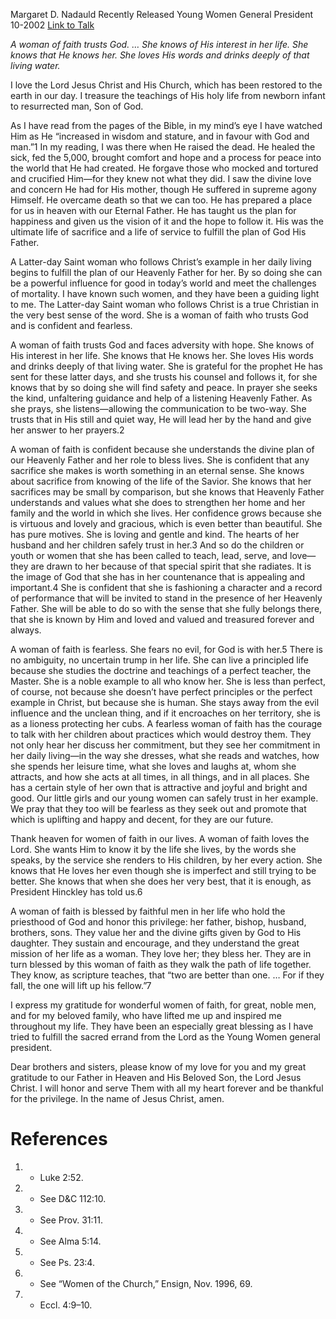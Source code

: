 Margaret D. Nadauld
Recently Released Young Women General President
10-2002
[Link to Talk](https://www.churchofjesuschrist.org/study/general-conference/2002/10/a-woman-of-faith?lang=eng)

_A woman of faith trusts God. … She knows of His interest in her life. She knows that He knows her. She loves His words and drinks deeply of that living water._

I love the Lord Jesus Christ and His Church, which has been restored to the earth in our day. I treasure the teachings of His holy life from newborn infant to resurrected man, Son of God.

As I have read from the pages of the Bible, in my mind’s eye I have watched Him as He “increased in wisdom and stature, and in favour with God and man.”1 In my reading, I was there when He raised the dead. He healed the sick, fed the 5,000, brought comfort and hope and a process for peace into the world that He had created. He forgave those who mocked and tortured and crucified Him—for they knew not what they did. I saw the divine love and concern He had for His mother, though He suffered in supreme agony Himself. He overcame death so that we can too. He has prepared a place for us in heaven with our Eternal Father. He has taught us the plan for happiness and given us the vision of it and the hope to follow it. His was the ultimate life of sacrifice and a life of service to fulfill the plan of God His Father.

A Latter-day Saint woman who follows Christ’s example in her daily living begins to fulfill the plan of our Heavenly Father for her. By so doing she can be a powerful influence for good in today’s world and meet the challenges of mortality. I have known such women, and they have been a guiding light to me. The Latter-day Saint woman who follows Christ is a true Christian in the very best sense of the word. She is a woman of faith who trusts God and is confident and fearless.

A woman of faith trusts God and faces adversity with hope. She knows of His interest in her life. She knows that He knows her. She loves His words and drinks deeply of that living water. She is grateful for the prophet He has sent for these latter days, and she trusts his counsel and follows it, for she knows that by so doing she will find safety and peace. In prayer she seeks the kind, unfaltering guidance and help of a listening Heavenly Father. As she prays, she listens—allowing the communication to be two-way. She trusts that in His still and quiet way, He will lead her by the hand and give her answer to her prayers.2

A woman of faith is confident because she understands the divine plan of our Heavenly Father and her role to bless lives. She is confident that any sacrifice she makes is worth something in an eternal sense. She knows about sacrifice from knowing of the life of the Savior. She knows that her sacrifices may be small by comparison, but she knows that Heavenly Father understands and values what she does to strengthen her home and her family and the world in which she lives. Her confidence grows because she is virtuous and lovely and gracious, which is even better than beautiful. She has pure motives. She is loving and gentle and kind. The hearts of her husband and her children safely trust in her.3 And so do the children or youth or women that she has been called to teach, lead, serve, and love—they are drawn to her because of that special spirit that she radiates. It is the image of God that she has in her countenance that is appealing and important.4 She is confident that she is fashioning a character and a record of performance that will be invited to stand in the presence of her Heavenly Father. She will be able to do so with the sense that she fully belongs there, that she is known by Him and loved and valued and treasured forever and always.

A woman of faith is fearless. She fears no evil, for God is with her.5 There is no ambiguity, no uncertain trump in her life. She can live a principled life because she studies the doctrine and teachings of a perfect teacher, the Master. She is a noble example to all who know her. She is less than perfect, of course, not because she doesn’t have perfect principles or the perfect example in Christ, but because she is human. She stays away from the evil influence and the unclean thing, and if it encroaches on her territory, she is as a lioness protecting her cubs. A fearless woman of faith has the courage to talk with her children about practices which would destroy them. They not only hear her discuss her commitment, but they see her commitment in her daily living—in the way she dresses, what she reads and watches, how she spends her leisure time, what she loves and laughs at, whom she attracts, and how she acts at all times, in all things, and in all places. She has a certain style of her own that is attractive and joyful and bright and good. Our little girls and our young women can safely trust in her example. We pray that they too will be fearless as they seek out and promote that which is uplifting and happy and decent, for they are our future.

Thank heaven for women of faith in our lives. A woman of faith loves the Lord. She wants Him to know it by the life she lives, by the words she speaks, by the service she renders to His children, by her every action. She knows that He loves her even though she is imperfect and still trying to be better. She knows that when she does her very best, that it is enough, as President Hinckley has told us.6

A woman of faith is blessed by faithful men in her life who hold the priesthood of God and honor this privilege: her father, bishop, husband, brothers, sons. They value her and the divine gifts given by God to His daughter. They sustain and encourage, and they understand the great mission of her life as a woman. They love her; they bless her. They are in turn blessed by this woman of faith as they walk the path of life together. They know, as scripture teaches, that “two are better than one. … For if they fall, the one will lift up his fellow.”7

I express my gratitude for wonderful women of faith, for great, noble men, and for my beloved family, who have lifted me up and inspired me throughout my life. They have been an especially great blessing as I have tried to fulfill the sacred errand from the Lord as the Young Women general president.

Dear brothers and sisters, please know of my love for you and my great gratitude to our Father in Heaven and His Beloved Son, the Lord Jesus Christ. I will honor and serve Them with all my heart forever and be thankful for the privilege. In the name of Jesus Christ, amen.

# References
1. - Luke 2:52.
2. - See D&C 112:10.
3. - See Prov. 31:11.
4. - See Alma 5:14.
5. - See Ps. 23:4.
6. - See “Women of the Church,” Ensign, Nov. 1996, 69.
7. - Eccl. 4:9–10.